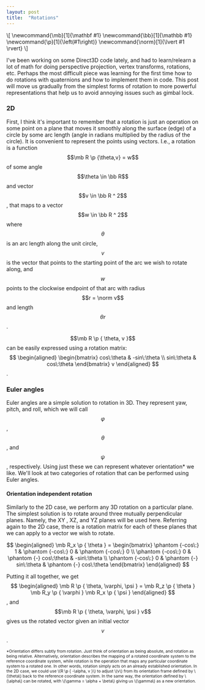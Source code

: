 ```yaml
---
layout: post
title:  "Rotations"
---
```


\\[
    \newcommand{\mb}[1]{\mathbf #1}
    \newcommand{\bb}[1]{\mathbb #1}
    \newcommand{\p}[1]{\left(#1\right)}
    \newcommand{\norm}[1]{\lvert #1 \rvert}
\\]

I've been working on some Direct3D code lately, and had to learn/relearn a lot of math for doing perspective projection, vertex transforms, rotations, etc. Perhaps the most difficult piece was learning for the first time how to do rotations with quaternions and how to implement them in code. This post will move us gradually from the simplest forms of rotation to more powerful representations that help us to avoid annoying issues such as gimbal lock.

### 2D
First, I think it's important to remember that a rotation is just an operation on some point on a plane that moves it smoothly along the surface (edge) of a circle by some arc length (angle in radians multiplied by the radius of the circle). It is convenient to represent the points using vectors. I.e., a rotation is a function $$\mb R \p {\theta,v} = w$$ of some angle $$\theta \in \bb R$$ and vector $$v \in \bb R ^ 2$$, that maps to a vector $$w \in \bb R ^ 2$$ where $$\theta$$ is an arc length along the unit circle, $$v$$ is the vector that points to the starting point of the arc we wish to rotate along, and $$w$$ points to the clockwise endpoint of that arc with radius $$r = \norm v$$ and length $$\theta r$$.

<div align="center">
    <script type="text/tikz">
        \begin{tikzpicture}
            \draw[step=3, gray, very thin] (-5, -5) grid (5, 5);
            \draw[thick,<->] (-5, 0) -- (5, 0);
            \draw[thick,<->] (0, -5) -- (0, 5);
            \draw (0, 0) circle (3);
            \draw[fill=black] (0, 0) circle (0.1);
            \draw[thick, ->] (0, 0) -- (30:3) node[pos = 0.5, above] { $v$ };
            \draw[thick, ->] (0, 0) -- (130:3) node[pos = 0.5, above] { $w$ };
            \draw (30:0.5) arc (30:130:0.5) node[pos = 0.5, above right] { $\theta$ };
        \end{tikzpicture}
    </script>
</div>

$$\mb R \p { \theta, v }$$ can be easily expressed using a rotation matrix:
$$
    \begin{aligned}
        \begin{bmatrix}
            cos\:\theta & -sin\:\theta \\ sin\:\theta & cos\:\theta
        \end{bmatrix} v
    \end{aligned}
$$.

### Euler angles
Euler angles are a simple solution to rotation in 3D. They represent yaw, pitch, and roll, which we will call $$\varphi$$, $$\theta$$, and $$\psi$$, respectively. Using just these we can represent whatever orientation* we like. We'll look at two categories of rotation that can be performed using Euler angles.

#### Orientation independent rotation
Similarly to the 2D case, we perform any 3D rotation on a particular plane. The simplest solution is to rotate around three mutually perpendicular planes. Namely, the XY , XZ, and YZ planes will be used here. Referring again to the 2D case, there is a rotation matrix for each of these planes that we can apply to a vector we wish to rotate.

$$
    \begin{aligned}
        \mb R_x \p { \theta } =
        \begin{bmatrix}
            \phantom {-cos\:} 1 & \phantom {-cos\:} 0 & \phantom {-cos\:} 0 \\
            \phantom {-cos\:} 0 & \phantom {-} cos\:\theta & -sin\:\theta \\
            \phantom {-cos\:} 0 & \phantom {-} sin\:\theta & \phantom {-} cos\:\theta
        \end{bmatrix}
    \end{aligned}
$$

Putting it all together, we get
$$
    \begin{aligned}
        \mb R \p { \theta, \varphi, \psi }
        = \mb R_z \p { \theta } \mb R_y \p { \varphi } \mb R_x \p { \psi }
    \end{aligned}
$$, 
and $$\mb R \p { \theta, \varphi, \psi } v$$ gives us the rotated vector given an initial vector $$v$$.

<style>
    .smallmath {
        font-size: 75%;
    }
</style>
<div class="smallmath">
    *Orientation differs subtly from rotation. Just think of orientation as being absolute, and rotation as being relative. Alternatively, orientation describes the mapping of a rotated coordinate system to the reference coordinate system, while rotation is the operation that maps any particular coordinate system to a rotated one. In other words, rotation simply acts on an already established orientation. In the 2D case, we could use \(R \p { -\alpha, v }\) to adjust \(v\) from its orientation frame defined by \(\theta\) back to the reference coordinate system. In the same way, the orientation defined by \(\alpha\) can be rotated, with \(\gamma = \alpha + \beta\) giving us \(\gamma\) as a new orientation.
</div>

<div align="center">
    <script src="/assets/js/three.js"></script>
    <script>
        var scene = new THREE.Scene();
        var camera = new THREE.PerspectiveCamera(90, 1, 0.1, 1000);

        var renderer = new THREE.WebGLRenderer();
        renderer.setSize(640, 640);
        document.body.appendChild( renderer.domElement );

        var geometry = new THREE.BoxGeometry();
        var material = new THREE.MeshBasicMaterial( { color: 0x00ff00 } );
        var cube = new THREE.Mesh( geometry, material );
        scene.add( cube );

        camera.position.z = 5;

        function animate() {
            requestAnimationFrame( animate );
            renderer.render( scene, camera );
        }

        animate();
    </script>
</div>